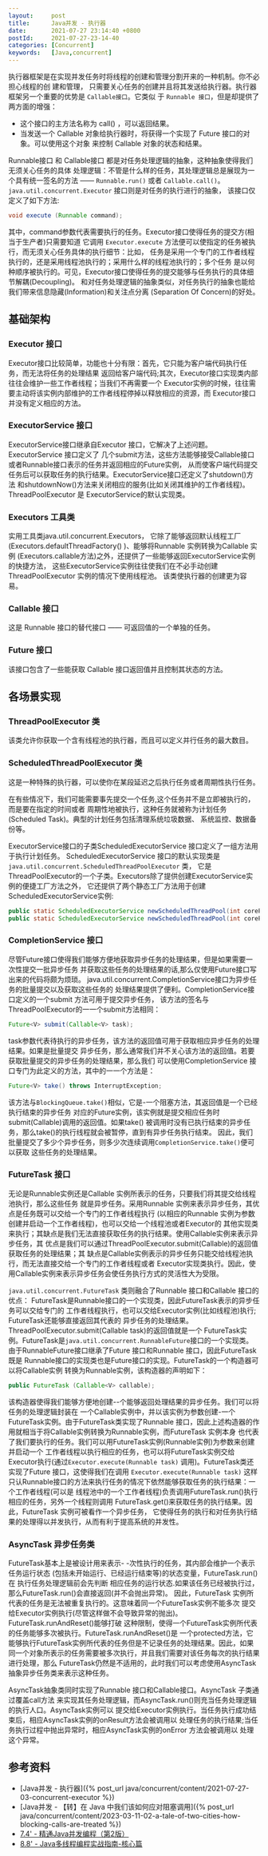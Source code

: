 ```yaml
---
layout:     post
title:      Java并发 - 执行器
date:       2021-07-27 23:14:40 +0800
postId:     2021-07-27-23-14-40
categories: [Concurrent]
keywords:   [Java,concurrent]
---
```


执行器框架是在实现并发任务时将线程的创建和管理分割开来的一种机制。你不必担心线程的创 建和管理，
只需要关心任务的创建并且将其发送给执行器。执行器框架另一个重要的优势是 `Callable接口`。它类似
于 `Runnable 接口`，但是却提供了两方面的增强：
* 这个接口的主方法名称为 call() ，可以返回结果。
* 当发送一个 Callable 对象给执行器时，将获得一个实现了 Future 接口的对象。可以使用这个对象
  来控制 Callable 对象的状态和结果。

Runnable接口 和 Callable接口 都是对任务处理逻辑的抽象，这种抽象使得我们无须关心任务的具体
处理逻辑：不管是什么样的任务，其处理逻辑总是展现为一个具有统一签名的方法 —— `Runnable.run()`
或者 `Callable.call()`。`java.util.concurrent.Executor` 接口则是对任务的执行进行的抽象，
该接口仅定义了如下方法:
```java
void execute (Runnable command);
```

其中，command参数代表需要执行的任务。Executor接口使得任务的提交方(相当于生产者)只需要知道
它调用 `Executor.execute` 方法便可以使指定的任务被执行，而无须关心任务具体的执行细节：比如，
任务是采用一个专门的工作者线程执行的，还是采用线程池执行的；采用什么样的线程池执行的；多个任务
是以何种顺序被执行的。可见，Executor接口使得任务的提交能够与任务执行的具体细节解耦(Decoupling)。
和对任务处理逻辑的抽象类似，对任务执行的抽象也能给我们带来信息隐藏(Information)和关注点分离
(Separation Of Concern)的好处。

## 基础架构

### Executor 接口
Executor接口比较简单，功能也十分有限：首先，它只能为客户端代码执行任务，而无法将任务的处理结果
返回给客户端代码;其次，Executor接口实现类内部往往会维护一些工作者线程；当我们不再需要一个
Executor实例的时候，往往需要主动将该实例内部维护的工作者线程停掉以释放相应的资源，而
Executor接口并没有定义相应的方法。

### ExecutorService 接口
ExecutorService接口继承自Executor 接口，它解决了上述问题。ExecutorService 接口定义了
几个submit方法，这些方法能够接受Callable接口或者Runnable接口表示的任务并返回相应的Future实例，
从而使客户端代码提交任务后可以获取任务的执行结果。ExecutorService接口还定义了shutdown()方法
和shutdownNow()方法来关闭相应的服务(比如关闭其维护的工作者线程)。ThreadPoolExecutor 是
ExecutorService的默认实现类。

### Executors 工具类
实用工具类java.util.concurrent.Executors， 它除了能够返回默认线程工厂
(Executors.defaultThreadFactory() )、能够将Runnable 实例转换为Callable 实例
(Executors.callable方法)之外，还提供了一些能够返回ExecutorService实例的快捷方法，
这些ExecutorService实例往往使我们在不必手动创建ThreadPoolExecutor 实例的情况下使用线程池。
该类使执行器的创建更为容易。

### Callable 接口
这是 Runnable 接口的替代接口 —— 可返回值的一个单独的任务。

### Future 接口
该接口包含了一些能获取 Callable 接口返回值并且控制其状态的方法。

## 各场景实现

### ThreadPoolExecutor 类
该类允许你获取一个含有线程池的执行器，而且可以定义并行任务的最大数目。

### ScheduledThreadPoolExecutor 类
这是一种特殊的执行器，可以使你在某段延迟之后执行任务或者周期性执行任务。

在有些情况下，我们可能需要事先提交一个任务,这个任务并不是立即被执行的，而是要在指定的时间或者
周期性地被执行，这种任务就被称为计划任务(Scheduled Task)。典型的计划任务包括清理系统垃圾数据、
系统监控、数据备份等。

ExecutorService接口的子类ScheduledExecutorService 接口定义了一组方法用于执行计划任务。
ScheduledExecutorService 接口的默认实现类是 `java.util.concurrent.ScheduledThreadPoolExecutor` 类，
它是ThreadPoolExecutor的一个子类。Executors除了提供创建ExecutorService实例的便捷工厂方法之外，
它还提供了两个静态工厂方法用于创建ScheduledExecutorService实例:
```java
public static ScheduledExecutorService newScheduledThreadPool(int corePoolSize);
public static ScheduledExecutorService newScheduledThreadPool(int corePoolSize, ThreadFactory threadFactory);
```

### CompletionService 接口
尽管Future接口使得我们能够方便地获取异步任务的处理结果，但是如果需要一次性提交一批异步任务
并获取这些任务的处理结果的话,那么仅使用Future接口写出来的代码将颇为烦琐。
java.util.concurrent.CompletionService接口为异步任务的批量提交以及获取这些任务的
处理结果提供了便利。CompletionService接口定义的一个submit 方法可用于提交异步任务，
该方法的签名与ThreadPoolExecutor的一一个submit方法相同：
```java
Future<V> submit(Callable<V> task);
```

task参数代表待执行的异步任务，该方法的返回值可用于获取相应异步任务的处理结果。如果是批量提交
异步任务，那么通常我们并不关心该方法的返回值。若要获取批量提交的异步任务的处理结果，那么我们
可以使用CompletionService 接口专门为此定义的方法，其中的一一个方法是：
```java
Future<V> take() throws InterruptException;
```
该方法与`BlockingQueue.take()`相似，它是-一个阻塞方法，其返回值是一个已经执行结束的异步任务
对应的Future实例，该实例就是提交相应任务时submit(Callable<V>)调用的返回值。如果take()
被调用时没有已执行结束的异步任务，那么take()的执行线程就会被暂停，直到有异步任务执行结束。
因此，我们批量提交了多少个异步任务，则多少次连续调用`CompletionService.take()`便可以获取
这些任务的处理结果。

### FutureTask 接口
无论是Runnable实例还是Callable 实例所表示的任务，只要我们将其提交给线程池执行，那么这些任务
就是异步任务。采用Runnable 实例来表示异步任务，其优点是任务既可以交给一个专门的工作者线程执行
(以相应的Runnable 实例为参数创建并启动一个工作者线程)，也可以交给一个线程池或者Executor的
其他实现类来执行；其缺点是我们无法直接获取任务的执行结果。使用Callable实例来表示异步任务，其
优点是我们可以通过ThreadPoolExecutor.submit(Callable<T>)的返回值获取任务的处理结果；其
缺点是Callable实例表示的异步任务只能交给线程池执行，而无法直接交给一个专门的工作者线程或者
Executor实现类执行。因此，使用Callable实例来表示异步任务会使任务执行方式的灵活性大为受限。

`java.util.concurrent.FutureTask` 类则融合了Runnable 接口和Callable 接口的优点：
FutureTask是Runnable接口的一个实现类，因此FutureTask表示的异步任务可以交给专门的
工作者线程执行，也可以交给Executor实例(比如线程池)执行; FutureTask还能够直接返回其代表的
异步任务的处理结果。ThreadPoolExecutor.submit(Callable<T> task)的返回值就是一个
FutureTask实例。FutureTask是`java.util.concurrent.RunnableFuture`接口的一个实现类。
由于RunnableFuture接口继承了Future 接口和Runnable 接口，因此FutureTask 既是
Runnable接口的实现类也是Future接口的实现。FutureTask的一个构造器可以将Callable实例
转换为Runnable实例，该构造器的声明如下：
```java
public FutureTask (Callable<V> callable);
```

该构造器使得我们能够方便地创建--个能够返回处理结果的异步任务。我们可以将任务的处理逻辑封装在
一个Callable实例中，并以该实例为参数创建-一个FutureTask实例。由于FutureTask类实现了Runnable 
接口，因此上述构造器的作用就相当于将Callable实例转换为Runnable实例，而FutureTask 实例本身
也代表了我们要执行的任务。我们可以用FutureTask实例(Runnable实例)为参数来创建并启动一个
工作者线程以执行相应的任务，也可以将FutureTask实例交给Executor执行(通过`Executor.execute(Runnable task)`
调用)。FutureTask类还实现了Future 接口，这使得我们在调用 `Executor.execute(Runnable task)`
这样只认Runnable接口的方法来执行任务的情况下依然能够获取任务的执行结果：一个工作者线程(可以是
线程池中的一个工作者线程)负责调用FutureTask.run()执行相应的任务，另外一个线程则调用
FutureTask.get()来获取任务的执行结果。因此，FutureTask 实例可被看作一个异步任务，
它使得任务的执行和对任务执行结果的处理得以并发执行，从而有利于提高系统的并发性。

### AsyncTask 异步任务类
FutureTask基本上是被设计用来表示- -次性执行的任务，其内部会维护一个表示任务运行状态
(包括未开始运行、已经运行结束等)的状态变量，FutureTask.run()在 执行任务处理逻辑前会先判断
相应任务的运行状态.如果该任务已经被执行过，那么FutureTask.run()会直接返回(并不会抛出异常)。
因此，FutureTask 实例所代表的任务是无法被重复执行的。这意味着同一个FutureTask实例不能多次
提交给Executor实例执行(尽管这样做不会导致异常的抛出)。FutureTask.runAndReset()能够打破
这种限制，使得一个FutureTask实例所代表的任务能够多次被执行。FutureTask.runAndReset()是
一个protected方法，它能够执行FutureTask实例所代表的任务但是不记录任务的处理结果。因此，如果
同一个对象所表示的任务需要被多次执行，并且我们需要对该任务每次的执行结果进行处理，那么 
FutureTask仍然是不适用的，此时我们可以考虑使用AsyncTask抽象异步任务类来表示这种任务。

AsyncTask抽象类同时实现了Runnable 接口和Callable接口。AsyncTask 子类通过覆盖call方法
来实现其任务处理逻辑，而AsyncTask.run()则充当任务处理逻辑的执行人口。AsyncTask实例可以
提交给Executor实例执行。当任务执行成功结束后，相应AsyncTask实例的onResult方法会被调用以
处理任务的执行结果;当任务执行过程中抛出异常时，相应AsyncTask实例的onError 方法会被调用以
处理这个异常。

## 参考资料

* [Java并发 - 执行器]({% post_url java/concurrent/content/2021-07-27-03-concurrent-executor %})
* [Java并发 - 【转】在 Java 中我们该如何应对阻塞调用]({% post_url java/concurrent/content/2023-03-11-02-a-tale-of-two-cities-how-blocking-calls-are-treated %})
* [7.4' - 精通Java并发编程（第2版）](https://book.douban.com/subject/30327401/)
* [8.8' - Java多线程编程实战指南-核心篇](https://book.douban.com/subject/27034721/)
